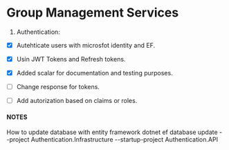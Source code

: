 # Group Management Services

1. Authentication:
 - [x] Autehticate users with microsfot identity and EF.
 - [x] Usin JWT Tokens and Refresh tokens.
 - [x] Added scalar for documentation and testing purposes.
 - [ ] Change response for tokens.
 - [ ] Add autorization based on claims or roles.



#### NOTES

How to update database with entity framework
dotnet ef database update --project Authentication.Infrastructure --startup-project Authentication.API

